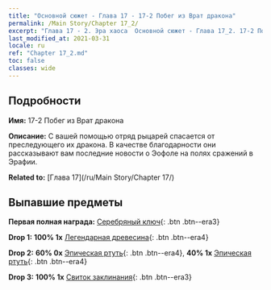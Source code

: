 ```yaml
---
title: "Основной сюжет - Глава 17 - 17-2 Побег из Врат дракона"
permalink: /Main Story/Chapter 17_2/
excerpt: "Глава 17 - 2. Эра хаоса  Основной сюжет - Глава 17_2. 17-2 Побег из Врат дракона"
last_modified_at: 2021-03-31
locale: ru
ref: "Chapter 17_2.md"
toc: false
classes: wide
---
```


## Подробности

 **Имя:** 17-2 Побег из Врат дракона

 **Описание:** С вашей помощью отряд рыцарей спасается от преследующего их дракона. В качестве благодарности они рассказывают вам последние новости о Эофоле на полях сражений в Эрафии.

 **Related to:** [Глава 17](/ru/Main Story/Chapter 17/)

## Выпавшие предметы

 **Первая полная награда:** [Серебряный ключ](/ru/Items/con_693/){: .btn .btn--era3}

 **Drop 1:** **100% 1x** [Легендарная древесина](/ru/Items/mat_55/){: .btn .btn--era4}

 **Drop 2:** **60% 0x** [Эпическая ртуть](/ru/Items/mat_49/){: .btn .btn--era4}, **40% 1x** [Эпическая ртуть](/ru/Items/mat_49/){: .btn .btn--era4}

 **Drop 3:** **100% 1x** [Свиток заклинания](/ru/Items/con_694/){: .btn .btn--era3}

